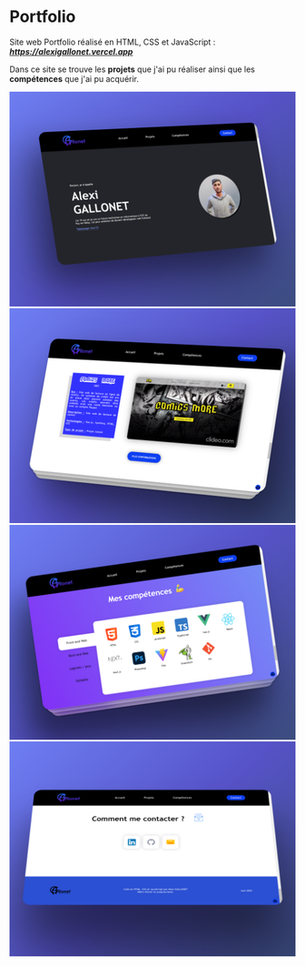 # Portfolio
Site web Portfolio réalisé en HTML, CSS et JavaScript : ***https://alexigallonet.vercel.app***

Dans ce site se trouve les **projets** que j'ai pu réaliser ainsi que les **compétences** que j'ai pu acquérir.

![alt text](https://github.com/alexiglnt/Portfolio/blob/main/Ressources/img_readme/home.png?raw=true)
![alt text](https://github.com/alexiglnt/Portfolio/blob/main/Ressources/img_readme/screenProjectCM.png?raw=true)
![alt text](https://github.com/alexiglnt/Portfolio/blob/main/Ressources/img_readme/newSkills.png?raw=true)
![alt text](https://github.com/alexiglnt/Portfolio/blob/main/Ressources/img_readme/footer.png?raw=true)
